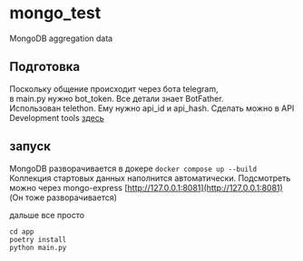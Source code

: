 # mongo_test
MongoDB aggregation data

## Подготовка
Поскольку общение происходит через бота telegram,<br>
в main.py нужно bot_token. Все детали знает BotFather.<br>
Использован telethon. Ему нужно api_id и api_hash. Сделать можно в API Development tools 
 [здесь](https://my.telegram.org/auth)

## запуск
MongoDB разворачивается в докере
`docker compose up --build`
Коллекция стартовых данных наполнится автоматически. Подсмотреть можно через mongo-express [http://127.0.0.1:8081](http://127.0.0.1:8081)
(Он тоже разворачивается)

дальше все просто
```
cd app
poetry install
python main.py
```
